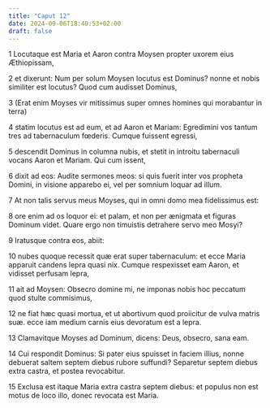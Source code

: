 ```yaml
---
title: "Caput 12"
date: 2024-09-06T18:40:53+02:00
draft: false
---
```




1 Locutaque est Maria et Aaron contra Moysen propter uxorem eius Æthiopissam,

2 et dixerunt: Num per solum Moysen locutus est Dominus? nonne et nobis similiter est locutus? Quod cum audisset Dominus,

3 (Erat enim Moyses vir mitissimus super omnes homines qui morabantur in terra)

4 statim locutus est ad eum, et ad Aaron et Mariam: Egredimini vos tantum tres ad tabernaculum fœderis. Cumque fuissent egressi,

5 descendit Dominus in columna nubis, et stetit in introitu tabernaculi vocans Aaron et Mariam. Qui cum issent,

6 dixit ad eos: Audite sermones meos: si quis fuerit inter vos propheta Domini, in visione apparebo ei, vel per somnium loquar ad illum.

7 At non talis servus meus Moyses, qui in omni domo mea fidelissimus est:

8 ore enim ad os loquor ei: et palam, et non per ænigmata et figuras Dominum videt. Quare ergo non timuistis detrahere servo meo Mosyi?

9 Iratusque contra eos, abiit:

10 nubes quoque recessit quæ erat super tabernaculum: et ecce Maria apparuit candens lepra quasi nix. Cumque respexisset eam Aaron, et vidisset perfusam lepra,

11 ait ad Moysen: Obsecro domine mi, ne imponas nobis hoc peccatum quod stulte commisimus,

12 ne fiat hæc quasi mortua, et ut abortivum quod proiicitur de vulva matris suæ. ecce iam medium carnis eius devoratum est a lepra.

13 Clamavitque Moyses ad Dominum, dicens: Deus, obsecro, sana eam.

14 Cui respondit Dominus: Si pater eius spuisset in faciem illius, nonne debuerat saltem septem diebus rubore suffundi? Separetur septem diebus extra castra, et postea revocabitur.

15 Exclusa est itaque Maria extra castra septem diebus: et populus non est motus de loco illo, donec revocata est Maria.


